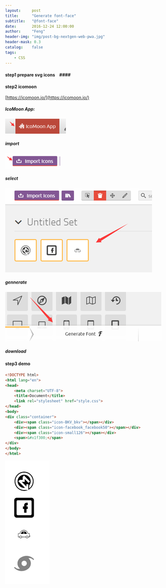 ```yaml
---
layout:     post
title:      "Generate font-face"
subtitle:   "@font-face"
date:       2016-12-24 12:00:00
author:     "Feng"
header-img: "img/post-bg-nextgen-web-pwa.jpg"
header-mask: 0.3
catalog:    false
tags:
    - CSS
---
```


#### step1 prepare svg icons　####
#### step2 icomoon #####

[https://icomoon.io/](https://icomoon.io/)

##### IcoMoon App: #####

![Alt text](/imgs/1.png)

##### import  ######

![Alt text](/imgs/2.png)

##### select #####

![Alt text](/imgs/3.png)

##### gennerate #####

![Alt text](/imgs/4.png)

##### download #####


#### step3  demo ####

```html
<!DOCTYPE html>
<html lang="en">
<head>
	<meta charset="UTF-8">
	<title>Document</title>
	<link rel="stylesheet" href="style.css">
</head>
<body>
<div class="container">
	<div><span class="icon-BKV_bkv"></span></div>
	<div><span class="icon-facebook_facebook50"></span></div>
	<div><span class="icon-small126"></span></div>
	<span>&#x1f300;</span>
</div>
</body>
</html>
```

![Alt text](/imgs/5.png)



